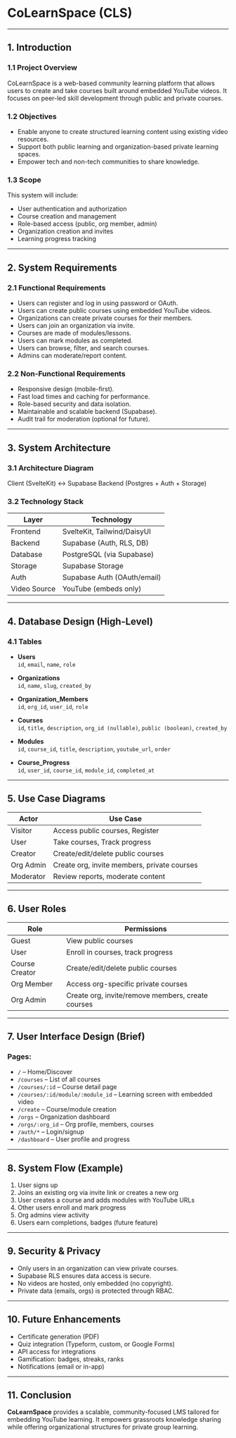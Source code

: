 # CoLearnSpace (CLS)

---

## 1. Introduction

### 1.1 Project Overview

CoLearnSpace is a web-based community learning platform that allows users to create and take courses built around embedded YouTube videos. It focuses on peer-led skill development through public and private courses.

### 1.2 Objectives

- Enable anyone to create structured learning content using existing video resources.
- Support both public learning and organization-based private learning spaces.
- Empower tech and non-tech communities to share knowledge.

### 1.3 Scope

This system will include:

- User authentication and authorization
- Course creation and management
- Role-based access (public, org member, admin)
- Organization creation and invites
- Learning progress tracking

---

## 2. System Requirements

### 2.1 Functional Requirements

- Users can register and log in using password or OAuth.
- Users can create public courses using embedded YouTube videos.
- Organizations can create private courses for their members.
- Users can join an organization via invite.
- Courses are made of modules/lessons.
- Users can mark modules as completed.
- Users can browse, filter, and search courses.
- Admins can moderate/report content.

### 2.2 Non-Functional Requirements

- Responsive design (mobile-first).
- Fast load times and caching for performance.
- Role-based security and data isolation.
- Maintainable and scalable backend (Supabase).
- Audit trail for moderation (optional for future).

---

## 3. System Architecture

### 3.1 Architecture Diagram


Client (SvelteKit) ↔ Supabase Backend (Postgres + Auth + Storage)

### 3.2 Technology Stack

| Layer       | Technology                     |
|------------|---------------------------------|
| Frontend    | SvelteKit, Tailwind/DaisyUI     |
| Backend     | Supabase (Auth, RLS, DB)        |
| Database    | PostgreSQL (via Supabase)       |
| Storage     | Supabase Storage                |
| Auth        | Supabase Auth (OAuth/email)     |
| Video Source| YouTube (embeds only)           |

---

## 4. Database Design (High-Level)

### 4.1 Tables

- **Users**  
  `id`, `email`, `name`, `role`

- **Organizations**  
  `id`, `name`, `slug`, `created_by`

- **Organization_Members**  
  `id`, `org_id`, `user_id`, `role`

- **Courses**  
  `id`, `title`, `description`, `org_id (nullable)`, `public (boolean)`, `created_by`

- **Modules**  
  `id`, `course_id`, `title`, `description`, `youtube_url`, `order`

- **Course_Progress**  
  `id`, `user_id`, `course_id`, `module_id`, `completed_at`

---

## 5. Use Case Diagrams

| Actor       | Use Case                                    |
|-------------|---------------------------------------------|
| Visitor     | Access public courses, Register             |
| User        | Take courses, Track progress                |
| Creator     | Create/edit/delete public courses           |
| Org Admin   | Create org, invite members, private courses |
| Moderator   | Review reports, moderate content            |

---

## 6. User Roles

| Role            | Permissions                                         |
|-----------------|-----------------------------------------------------|
| Guest           | View public courses                                 |
| User            | Enroll in courses, track progress                   |
| Course Creator  | Create/edit/delete public courses                   |
| Org Member      | Access org-specific private courses                 |
| Org Admin       | Create org, invite/remove members, create courses   |

---

## 7. User Interface Design (Brief)

### Pages:

- `/` – Home/Discover  
- `/courses` – List of all courses  
- `/courses/:id` – Course detail page  
- `/courses/:id/module/:module_id` – Learning screen with embedded video  
- `/create` – Course/module creation  
- `/orgs` – Organization dashboard  
- `/orgs/:org_id` – Org profile, members, courses  
- `/auth/*` – Login/signup  
- `/dashboard` – User profile and progress  

---

## 8. System Flow (Example)

1. User signs up  
2. Joins an existing org via invite link or creates a new org  
3. User creates a course and adds modules with YouTube URLs  
4. Other users enroll and mark progress  
5. Org admins view activity  
6. Users earn completions, badges (future feature)  

---

## 9. Security & Privacy

- Only users in an organization can view private courses.
- Supabase RLS ensures data access is secure.
- No videos are hosted, only embedded (no copyright).
- Private data (emails, orgs) is protected through RBAC.

---

## 10. Future Enhancements

- Certificate generation (PDF)
- Quiz integration (Typeform, custom, or Google Forms)
- API access for integrations
- Gamification: badges, streaks, ranks
- Notifications (email or in-app)

---

## 11. Conclusion

**CoLearnSpace** provides a scalable, community-focused LMS tailored for embedding YouTube learning. It empowers grassroots knowledge sharing while offering organizational structures for private group learning.


